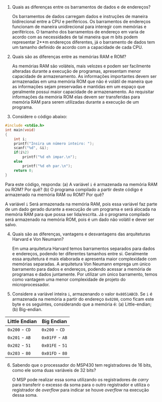 1.  Quais as diferenças entre os barramentos de dados e de endereços?

    Os barramentos de dados carregam dados e instruções de maneira bidirecional entre a CPU e periféricos. Os barramentos de endereços funcionam de maneira unidirecional para interegir com memórias e periféricos. O tamanho dos barramentos de endereço em varia de acordo com as necessidades de tal maneira que m bits podem representar 2**m endereços diferentes, já o barramento de dados tem um tamanho definido de acordo com a capacidade de cada CPU.

2.  Quais são as diferenças entre as memórias RAM e ROM?

    As memórias RAM são voláteis, mais velozes e podem ser facilmente alteradas durante a execução de programas, apresentam menor capacidade de armazenamento. As informações importantes devem ser armazenadas em uma memória ROM que não é volátil de maneira que as informações sejam preservadas e mantidas em um espaço que geralmente possui maior capacidade de armazenamento. Ao requisitar informações da memória ROM elas devem ser transferidas para memória RAM para serem utilizadas durante a execução de um programa.

3.  Considere o código abaixo:

```c
#include <stdio.h>
int main(void)
{
	int i;
	printf("Insira um número inteiro: ");
	scanf("%d", &i);
	if(i%2)
		printf("%d eh impar.\n");
	else
		printf("%d eh par.\n");
	return 0;
}
```

Para este código, responda: (a) A variável `i` é armazenada na memória RAM ou ROM? Por quê? (b) O programa compilado a partir deste código é armazenado na memória RAM ou ROM? Por quê?

A variável `i` Será armazenada na memória RAM, pois essa variável faz parte de um dado gerado durante a execução de um programa e será alocada na memória RAM para que possa ser lida/escrita. Já o programa compilado será armazenado na memória ROM, pois é um dado não volátil e dever ser salvo.

4.  Quais são as diferenças, vantagens e desvantagens das arquiteturas Harvard e Von Neumann?

    Em uma arquitetura Harvard temos barramentos separados para dados e endereços, podendo ter diferentes tamanhos entre si. Geralmente essa arquitetura é mais elaborada e apresenta maior complexidade com memórias separadas. A arquitetura Von Neumann emprega um único barramento para dados e endereços, podendo acessar a memória de programas e dados juntamente. Por utilizar um único barramento, temos como vantagem uma menor complexidade de projeto do microprocessador.

5.  Considere a variável inteira `i`, armazenando o valor `0x8051ABCD`. Se `i` é armazenada na memória a partir do endereço `0x0200`, como ficam este byte e os seguintes, considerando que a memória é: (a) Little-endian; (b) Big-endian.

| Little Endian  | Big Endian      |
| -------------- | --------------- |
| `0x200` - `CD` | `0x200` - `CD`  |
| `0x201` - `AB` | `0x01FF` - `AB` |
| `0x202` - `51` | `0x01FE` - `51` |
| `0x203` - `80` | `0x01FD` - `80` |

6.  Sabendo que o processador do MSP430 tem registradores de 16 bits, como ele soma duas variáveis de 32 bits?

    O MSP pode realizar essa soma utilizando os registradores de _carry_ para transferir o excesso da soma para o outro registrador e utiliza o registrador de _overflow_ para indicar se houve _overflow_ na execução dessa soma.
